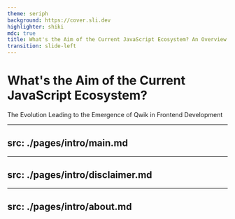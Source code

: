 ```yaml
---
theme: seriph
background: https://cover.sli.dev
highlighter: shiki
mdc: true
title: What's the Aim of the Current JavaScript Ecosystem? An Overview of Its Developments ~ The Evolution Leading to the Emergence of Qwik in Frontend Development ~
transition: slide-left
---
```


# What's the Aim of the Current JavaScript Ecosystem?

The Evolution Leading to the Emergence of Qwik in Frontend Development

---
src: ./pages/intro/main.md
---

---
src: ./pages/intro/disclaimer.md
---

---
src: ./pages/intro/about.md
---
